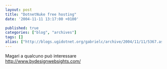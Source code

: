 ```yaml
---
layout: post
title: "DotnetNuke free hosting"
date: '2004-11-11 13:17:00 +0100'

published: true
categories: ["blog", "archives"]
tags: []
alias: ["http://blogs.ugidotnet.org/gabrielc/archive/2004/11/11/5367.aspx"]
---
```


<!-- more -->

<div align="left" xmlns="http://www.w3.org/1999/xhtml">Magari a qualcuno può interessare</div>
<div align="left" xmlns="http://www.w3.org/1999/xhtml"><a href="http://www.bydesignwebsights.com/">http://www.bydesignwebsights.com/</a></div>
